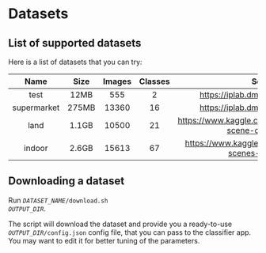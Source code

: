 # Datasets

## List of supported datasets

Here is a list of datasets that you can try:

| Name               | Size  | Images | Classes | Source                                                         |
| :----------------: | :---: | :----: | :-----: | :------------------------------------------------------------: |
| test               | 12MB  | 555    | 2       | https://iplab.dmi.unict.it/MLC2018/                            |
| supermarket        | 275MB | 13360  | 16      | https://iplab.dmi.unict.it/MLC2018/                            |
| land               | 1.1GB | 10500  | 21      | https://www.kaggle.com/apollo2506/landuse-scene-classification |
| indoor             | 2.6GB | 15613  | 67      | https://www.kaggle.com/itsahmad/indoor-scenes-cvpr-2019        |

## Downloading a dataset

Run <code>*DATASET_NAME*/download.sh *OUTPUT_DIR*</code>.

The script will download the dataset and provide you a ready-to-use <code>*OUTPUT_DIR*/config.json</code> config file, that you can pass to the classifier app.
You may want to edit it for better tuning of the parameters.
